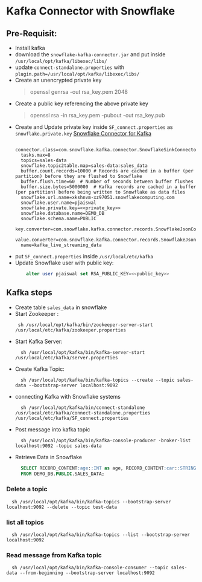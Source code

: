 # Kafka Connector with Snowflake 


## Pre-Requisit:
  - Install kafka
  - download the ```snowflake-kafka-connector.jar``` and put inside ```/usr/local/opt/kafka/libexec/libs/```
  - update ```connect-standalone.properties``` with ```plugin.path=/usr/local/opt/kafka/libexec/libs/```
  - Create an unencrypted private key
    > openssl genrsa -out rsa_key.pem 2048
  - Create a public key referencing the above private key
    > openssl rsa -in rsa_key.pem -pubout -out rsa_key.pub
  - Create and Update private key inside ```SF_connect.properties``` as ```snowflake.private.key``` [Snowflake Connector for Kafka](https://docs.snowflake.com/en/user-guide/kafka-connector)
    ```properties
      connector.class=com.snowflake.kafka.connector.SnowflakeSinkConnector
      tasks.max=8
      topics=sales-data
      snowflake.topic2table.map=sales-data:sales_data
      buffer.count.records=10000 # Records are cached in a buffer (per partition) before they are flushed to Snowflake
      buffer.flush.time=60  # Number of seconds between buffer flushes
      buffer.size.bytes=5000000  # Kafka records are cached in a buffer (per partition) before being written to Snowflake as data files
      snowflake.url.name=xkshnvm-xz97051.snowflakecomputing.com
      snowflake.user.name=pjaiswal
      snowflake.private.key=<<private_key>>
      snowflake.database.name=DEMO_DB
      snowflake.schema.name=PUBLIC
      key.converter=com.snowflake.kafka.connector.records.SnowflakeJsonConverter
      value.converter=com.snowflake.kafka.connector.records.SnowflakeJsonConverter
      name=kafka_live_streaming_data
    ```
  - put ```SF_connect.properties``` inside ```/usr/local/etc/kafka```
  - Update Snowflake user with public key:
    ```sql
        alter user pjaiswal set RSA_PUBLIC_KEY=<<public_key>>
    ```
    
## Kafka steps 
- Create table ```sales_data``` in snowflake 
- Start Zookeeper :
   ```shell
    sh /usr/local/opt/kafka/bin/zookeeper-server-start /usr/local/etc/kafka/zookeeper.properties
   ```
- Start Kafka Server:
  ```shell
    sh /usr/local/opt/kafka/bin/kafka-server-start /usr/local/etc/kafka/server.properties
  ```
- Create Kafka Topic:
  ```shell
    sh /usr/local/opt/kafka/bin/kafka-topics --create --topic sales-data --bootstrap-server localhost:9092
  ```
- connecting Kafka with Snowflake systems
  ```shell
    sh /usr/local/opt/kafka/bin/connect-standalone /usr/local/etc/kafka/connect-standalone.properties /usr/local/etc/kafka/SF_connect.properties
  ```
- Post message into kafka topic
  ```shell
    sh /usr/local/opt/kafka/bin/kafka-console-producer -broker-list localhost:9092 -topic sales-data
  ```
- Retrieve Data in Snowflake
  ```sql
    SELECT RECORD_CONTENT:age::INT as age, RECORD_CONTENT:car::STRING as Car, RECORD_CONTENT:name::STRING as name
    FROM DEMO_DB.PUBLIC.SALES_DATA;
  ```

###  Delete a topic 
  ```shell
    sh /usr/local/opt/kafka/bin/kafka-topics --bootstrap-server localhost:9092 --delete --topic test-data
  ```

 ###  list all topics 
  ```shell
    sh /usr/local/opt/kafka/bin/kafka-topics --list --bootstrap-server localhost:9092
  ```

### Read message from Kafka topic
```shell
  sh /usr/local/opt/kafka/bin/kafka-console-consumer --topic sales-data --from-beginning --bootstrap-server localhost:9092
```


